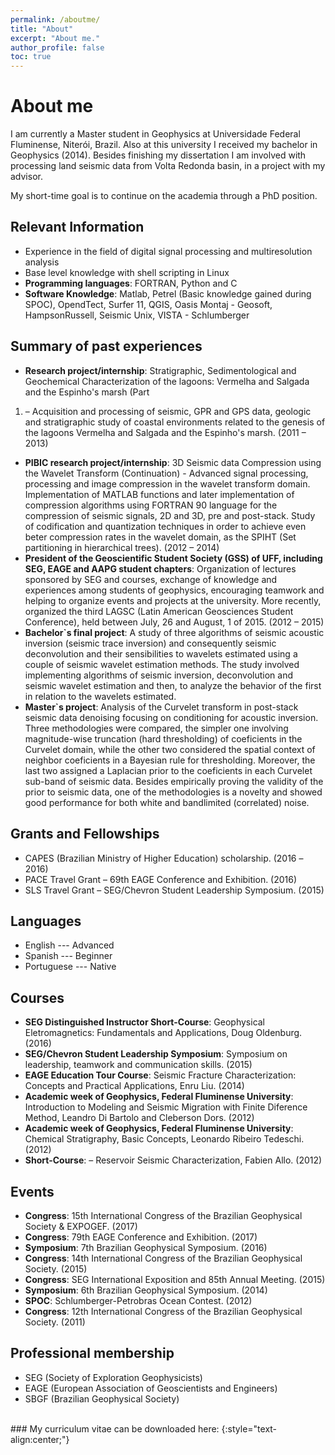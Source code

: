 ```yaml
---
permalink: /aboutme/
title: "About"
excerpt: "About me."
author_profile: false
toc: true
---
```


# About me

I am currently a Master student in Geophysics at Universidade Federal Fluminense, Niterói, Brazil. 
Also at this university I received my bachelor in Geophysics (2014). Besides finishing
my dissertation I am involved with processing land seismic data from Volta Redonda basin, in
a project with my advisor.

My short-time goal is to continue on the academia through a PhD position. 

## Relevant Information

  * Experience in the field of digital signal processing and multiresolution analysis
  * Base level knowledge with shell scripting 	in Linux
  * **Programming languages**: FORTRAN, Python and C
  * **Software Knowledge**: Matlab, Petrel (Basic knowledge gained during SPOC), OpendTect, Surfer 11, QGIS, Oasis Montaj - Geosoft, HampsonRussell, Seismic Unix, VISTA - Schlumberger

## Summary of past experiences

  * **Research project/internship**: Stratigraphic, Sedimentological and Geochemical
Characterization of the lagoons: Vermelha and Salgada and the Espinho's marsh (Part
1) – Acquisition and processing of seismic, GPR and GPS data, geologic and
stratigraphic study of coastal environments related to the genesis of the lagoons
Vermelha and Salgada and the Espinho's marsh. (2011 – 2013)
  * **PIBIC research project/internship**: 3D Seismic data Compression using the Wavelet
Transform (Continuation) - Advanced signal processing,
processing and image compression in the wavelet transform domain. Implementation
of MATLAB functions and later implementation of compression algorithms using
FORTRAN 90 language for the compression of seismic signals, 2D and 3D, pre and
post-stack. Study of codification and quantization techniques in order to achieve even
beter compression rates in the wavelet domain, as the SPIHT (Set partitioning in
hierarchical trees). (2012 – 2014)
  * **President of the Geoscientific Student Society (GSS) of UFF, including SEG,
EAGE and AAPG student chapters**: Organization of lectures sponsored by SEG
and courses, exchange of knowledge and experiences among students of geophysics,
encouraging teamwork and helping to organize events and projects at the university.
More recently, organized the third LAGSC (Latin American Geosciences Student
Conference), held between July, 26 and August, 1 of 2015. (2012 – 2015)
  * **Bachelor`s final project**: A study of three algorithms of seismic acoustic inversion (seismic trace inversion) and consequently seismic deconvolution and their sensibilities
to wavelets estimated using a couple of seismic wavelet estimation methods. The study
involved implementing algorithms of seismic inversion, deconvolution and seismic
wavelet estimation and then, to analyze the behavior of the first in relation to the
wavelets estimated.
  * **Master`s project**: Analysis of the Curvelet transform in post-stack seismic data
denoising focusing on conditioning for acoustic inversion. Three methodologies were
compared, the simpler one involving magnitude-wise truncation (hard thresholding) of
coeficients in the Curvelet domain, while the other two considered the spatial context
of neighbor coeficients in a Bayesian rule for thresholding. Moreover, the last two
assigned a Laplacian prior to the coeficients in each Curvelet sub-band of seismic data.
Besides empirically proving the validity of the prior to seismic data, one of the
methodologies is a novelty and showed good performance for both white and bandlimited
(correlated) noise.

## Grants and Fellowships

  * CAPES (Brazilian Ministry of Higher Education) scholarship. (2016 –2016)
  * PACE Travel Grant – 69th EAGE Conference and Exhibition. (2016)
  * SLS Travel Grant – SEG/Chevron Student Leadership Symposium. (2015)
	
## Languages 

  * English --- Advanced
  * Spanish --- Beginner
  * Portuguese --- Native
  
## Courses

  * **SEG Distinguished Instructor Short-Course**: Geophysical Eletromagnetics:
Fundamentals and Applications, Doug Oldenburg. (2016)
  * **SEG/Chevron Student Leadership Symposium**: Symposium on leadership,
teamwork and communication skills. (2015)
  * **EAGE Education Tour Course**: Seismic Fracture Characterization: Concepts and
Practical Applications, Enru Liu. (2014)
  * **Academic week of Geophysics, Federal Fluminense University**: Introduction to
Modeling and Seismic Migration with Finite Diference Method, Leandro Di Bartolo
and Cleberson Dors. (2012)
  * **Academic week of Geophysics, Federal Fluminense University**: Chemical
Stratigraphy, Basic Concepts, Leonardo Ribeiro Tedeschi. (2012)
  * **Short-Course**: – Reservoir Seismic Characterization, Fabien Allo. (2012)
  
## Events

  * **Congress**: 15th International Congress of the Brazilian Geophysical Society &
EXPOGEF. (2017)
  * **Congress**: 79th EAGE Conference and Exhibition. (2017)
  * **Symposium**: 7th Brazilian Geophysical Symposium. (2016)
  * **Congress**: 14th International Congress of the Brazilian Geophysical Society. (2015)
  * **Congress**: SEG International Exposition and 85th Annual Meeting. (2015)
  * **Symposium**: 6th Brazilian Geophysical Symposium. (2014)
  * **SPOC**: Schlumberger-Petrobras Ocean Contest. (2012)
  * **Congress**: 12th International Congress of the Brazilian Geophysical Society. (2011)
  
## Professional membership

  * SEG (Society of Exploration Geophysicists)
  * EAGE (European Association of Geoscientists and Engineers)
  * SBGF (Brazilian Geophysical Society)



<br/>  
### My curriculum vitae can be downloaded here: 
{:style="text-align:center;"}

<p style="text-align:center"><a href="/assets/CV/Victor_Martins_Gomes_Curriculum" download="victorcurriculum"><i class="far fa-fw fa-arrow-alt-circle-down fa-3x" aria-hidden="true"></i></a></p>




